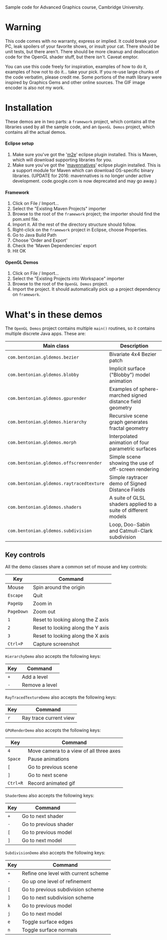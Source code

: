 Sample code for Advanced Graphics course, Cambridge University.


# Warning

This code comes with no warranty, express or implied.  It could break your PC, leak spoilers of your favorite shows, or insult your cat.  There should be unit tests, but there aren't.  There should be more cleanup and deallocation code for the OpenGL shader stuff, but there isn't.  Caveat emptor.

You can use this code freely for inspiration, examples of how to do it, examples of how not to do it... take your pick.  If you re-use large chunks of the code verbatim, please credit me.  Some portions of the math library were inspired by Graphics Gems and other online sources.  The GIF image encoder is also not my work.


# Installation

These demos are in two parts: a `framework` project, which contains all the libraries used by all the sample code, and an `OpenGL Demos` project, which contains all the actual demos.

#### Eclipse setup
1. Make sure you've got the '[m2e](http://download.eclipse.org/technology/m2e/releases/)' eclipse plugin installed.  This is Maven, which will download supporting libraries for you.
2. Make sure you've got the '[mavennatives](https://code.google.com/p/mavennatives/)' eclipse plugin installed.  This is a support module for Maven which can download OS-specific binary libraries.  (UPDATE for 2016: mavennatives is no longer under active development.  code.google.com is now deprecated and may go away.)

#### Framework
1. Click on File / Import...
2. Select the "Existing Maven Projects" importer
3. Browse to the root of the `framework` project; the importer should find the pom.xml file.
4. Import it.  All the rest of the directory structure should follow.
5. Right-click on the `framework` project in Eclipse, choose Properties.
  1. Go to Java Build Path
  2. Choose 'Order and Export'
  3. Check the 'Maven Dependencies' export
  4. Hit OK

#### OpenGL Demos
1. Click on File / Import...
2. Select the "Existing Projects into Workspace" importer
3. Browse to the root of the `OpenGL Demos` project.
4. Import the project.  It should automatically pick up a project dependency on `framework`.

# What's in these demos

The `OpenGL Demos` project contains multiple `main()` routines, so it contains multiple discrete Java apps.  These are:

Main class                                | Description
------------------------------------------|------------
`com.bentonian.gldemos.bezier`            | Bivariate 4x4 Bezier patch
`com.bentonian.gldemos.blobby`            | Implicit surface ("Blobby") model animation
`com.bentonian.gldemos.gpurender`         | Examples of sphere-marched signed distance field geometry
`com.bentonian.gldemos.hierarchy`         | Recursive scene graph generates fractal geometry
`com.bentonian.gldemos.morph`             | Interpolated animation of four parametric surfaces
`com.bentonian.gldemos.offscreenrender`   | Simple scene showing the use of off-screen rendering
`com.bentonian.gldemos.raytracedtexture`  | Simple raytracer demo of Signed Distance Fields
`com.bentonian.gldemos.shaders`           | A suite of GLSL shaders applied to a suite of different models
`com.bentonian.gldemos.subdivision`       | Loop, Doo-Sabin and Catmull-Clark subdivision

## Key controls

All the demo classes share a common set of mouse and key controls:

Key        | Command
-----------|---------
Mouse      | Spin around the origin
`Escape`   | Quit
`PageUp`   | Zoom in
`PageDown` | Zoom out
`1`        | Reset to looking along the Z axis
`2`        | Reset to looking along the Y axis
`3`        | Reset to looking along the X axis
`Ctrl+P`   | Capture screenshot

`HierarchyDemo` also accepts the following keys:

Key        | Command
-----------|---------
`+`        | Add a level
`-`        | Remove a level

`RayTracedTextureDemo` also accepts the following keys:

Key        | Command
-----------|---------
`r`        | Ray trace current view

`GPURenderDemo` also accepts the following keys:

Key        | Command
-----------|---------
`4`        | Move camera to a view of all three axes
`Space`   | Pause animations
`[`        | Go to previous scene
`]`        | Go to next scene
`Ctrl+R`   | Record animated gif

`ShaderDemo` also accepts the following keys:

Key        | Command
-----------|---------
`+`        | Go to next shader
`-`        | Go to previous shader
`[`        | Go to previous model
`]`        | Go to next model

`SubdivisionDemo` also accepts the following keys:

Key        | Command
-----------|---------
`+`        | Refine one level with current scheme
`-`        | Go up one level of refinement
`[`        | Go to previous subdivision scheme
`]`        | Go to next subdivision scheme
`k`        | Go to previous model
`j`        | Go to next model
`e`        | Toggle surface edges
`n`        | Toggle surface normals